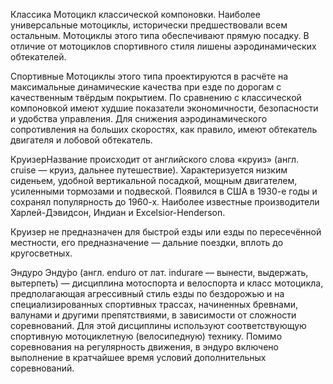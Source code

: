 Классика
Мотоцикл классической компоновки. Наиболее универсальные мотоциклы, исторически предшествовали всем остальным. Мотоциклы этого типа обеспечивают прямую посадку. В отличие от мотоциклов спортивного стиля лишены аэродинамических обтекателей.

Спортивные
Мотоциклы этого типа проектируются в расчёте на максимальные динамические качества при езде по дорогам с качественным твёрдым покрытием.
По сравнению с классической компоновкой имеют худшие показатели экономичности, безопасности и удобства управления. Для снижения аэродинамического сопротивления на больших скоростях, как правило, имеют обтекатель двигателя и лобовой обтекатель.

КруизерНазвание происходит от английского слова «круиз» (англ. cruise — круиз, дальнее путешествие). Характеризуется низким сиденьем, удобной вертикальной посадкой, мощным двигателем, усиленными тормозами и подвеской. Появился в США в 1930-е годы и сохранял популярность до 1960-х. Наиболее известные производители Харлей-Дэвидсон, Индиан и Excelsior-Henderson.

Круизер не предназначен для быстрой езды или езды по пересечённой местности, его предназначение — дальние поездки, вплоть до кругосветных.

Эндуро
Энду́ро (англ. enduro от лат. indurare — вынести, выдержать, вытерпеть) — дисциплина мотоспорта и велоспорта и класс мотоцикла, предполагающая агрессивный стиль езды по бездорожью и на специализированных спортивных трассах, начиненных бревнами, валунами и другими препятствиями, в зависимости от сложности соревнований. Для этой дисциплины используют соответствующую спортивную мотоциклетную (велосипедную) технику. Помимо соревнования на регулярность движения, в эндуро включено выполнение в кратчайшее время условий дополнительных соревнований.